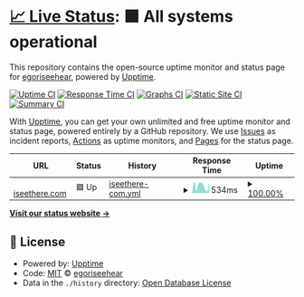 # [📈 Live Status](https://amenitylab.org): <!--live status--> **🟩 All systems operational**

This repository contains the open-source uptime monitor and status page for [egoriseehear](https://amenitylab.org), powered by [Upptime](https://github.com/upptime/upptime).

[![Uptime CI](https://github.com/egoriseehear/test-upptime/workflows/Uptime%20CI/badge.svg)](https://github.com/egoriseehear/test-upptime/actions?query=workflow%3A%22Uptime+CI%22)
[![Response Time CI](https://github.com/egoriseehear/test-upptime/workflows/Response%20Time%20CI/badge.svg)](https://github.com/egoriseehear/test-upptime/actions?query=workflow%3A%22Response+Time+CI%22)
[![Graphs CI](https://github.com/egoriseehear/test-upptime/workflows/Graphs%20CI/badge.svg)](https://github.com/egoriseehear/test-upptime/actions?query=workflow%3A%22Graphs+CI%22)
[![Static Site CI](https://github.com/egoriseehear/test-upptime/workflows/Static%20Site%20CI/badge.svg)](https://github.com/egoriseehear/test-upptime/actions?query=workflow%3A%22Static+Site+CI%22)
[![Summary CI](https://github.com/egoriseehear/test-upptime/workflows/Summary%20CI/badge.svg)](https://github.com/egoriseehear/test-upptime/actions?query=workflow%3A%22Summary+CI%22)

With [Upptime](https://upptime.js.org), you can get your own unlimited and free uptime monitor and status page, powered entirely by a GitHub repository. We use [Issues](https://github.com/egoriseehear/test-upptime/issues) as incident reports, [Actions](https://github.com/egoriseehear/test-upptime/actions) as uptime monitors, and [Pages](https://amenitylab.org) for the status page.

<!--start: status pages-->
<!-- This summary is generated by Upptime (https://github.com/upptime/upptime) -->
<!-- Do not edit this manually, your changes will be overwritten -->
<!-- prettier-ignore -->
| URL | Status | History | Response Time | Uptime |
| --- | ------ | ------- | ------------- | ------ |
| <img alt="" src="https://favicons.githubusercontent.com/www.iseethere.com" height="13"> [iseethere.com](http://www.iseethere.com) | 🟩 Up | [iseethere-com.yml](https://github.com/egoriseehear/test-upptime/commits/HEAD/history/iseethere-com.yml) | <details><summary><img alt="Response time graph" src="./graphs/iseethere-com/response-time-week.png" height="20"> 534ms</summary><br><a href="https://amenitylab.org/history/iseethere-com"><img alt="Response time 564" src="https://img.shields.io/endpoint?url=https%3A%2F%2Fraw.githubusercontent.com%2Fegoriseehear%2Ftest-upptime%2FHEAD%2Fapi%2Fiseethere-com%2Fresponse-time.json"></a><br><a href="https://amenitylab.org/history/iseethere-com"><img alt="24-hour response time 556" src="https://img.shields.io/endpoint?url=https%3A%2F%2Fraw.githubusercontent.com%2Fegoriseehear%2Ftest-upptime%2FHEAD%2Fapi%2Fiseethere-com%2Fresponse-time-day.json"></a><br><a href="https://amenitylab.org/history/iseethere-com"><img alt="7-day response time 534" src="https://img.shields.io/endpoint?url=https%3A%2F%2Fraw.githubusercontent.com%2Fegoriseehear%2Ftest-upptime%2FHEAD%2Fapi%2Fiseethere-com%2Fresponse-time-week.json"></a><br><a href="https://amenitylab.org/history/iseethere-com"><img alt="30-day response time 564" src="https://img.shields.io/endpoint?url=https%3A%2F%2Fraw.githubusercontent.com%2Fegoriseehear%2Ftest-upptime%2FHEAD%2Fapi%2Fiseethere-com%2Fresponse-time-month.json"></a><br><a href="https://amenitylab.org/history/iseethere-com"><img alt="1-year response time 564" src="https://img.shields.io/endpoint?url=https%3A%2F%2Fraw.githubusercontent.com%2Fegoriseehear%2Ftest-upptime%2FHEAD%2Fapi%2Fiseethere-com%2Fresponse-time-year.json"></a></details> | <details><summary><a href="https://amenitylab.org/history/iseethere-com">100.00%</a></summary><a href="https://amenitylab.org/history/iseethere-com"><img alt="All-time uptime 100.00%" src="https://img.shields.io/endpoint?url=https%3A%2F%2Fraw.githubusercontent.com%2Fegoriseehear%2Ftest-upptime%2FHEAD%2Fapi%2Fiseethere-com%2Fuptime.json"></a><br><a href="https://amenitylab.org/history/iseethere-com"><img alt="24-hour uptime 100.00%" src="https://img.shields.io/endpoint?url=https%3A%2F%2Fraw.githubusercontent.com%2Fegoriseehear%2Ftest-upptime%2FHEAD%2Fapi%2Fiseethere-com%2Fuptime-day.json"></a><br><a href="https://amenitylab.org/history/iseethere-com"><img alt="7-day uptime 100.00%" src="https://img.shields.io/endpoint?url=https%3A%2F%2Fraw.githubusercontent.com%2Fegoriseehear%2Ftest-upptime%2FHEAD%2Fapi%2Fiseethere-com%2Fuptime-week.json"></a><br><a href="https://amenitylab.org/history/iseethere-com"><img alt="30-day uptime 100.00%" src="https://img.shields.io/endpoint?url=https%3A%2F%2Fraw.githubusercontent.com%2Fegoriseehear%2Ftest-upptime%2FHEAD%2Fapi%2Fiseethere-com%2Fuptime-month.json"></a><br><a href="https://amenitylab.org/history/iseethere-com"><img alt="1-year uptime 100.00%" src="https://img.shields.io/endpoint?url=https%3A%2F%2Fraw.githubusercontent.com%2Fegoriseehear%2Ftest-upptime%2FHEAD%2Fapi%2Fiseethere-com%2Fuptime-year.json"></a></details>

<!--end: status pages-->

[**Visit our status website →**](https://amenitylab.org)

## 📄 License

- Powered by: [Upptime](https://github.com/upptime/upptime)
- Code: [MIT](./LICENSE) © [egoriseehear](https://amenitylab.org)
- Data in the `./history` directory: [Open Database License](https://opendatacommons.org/licenses/odbl/1-0/)
